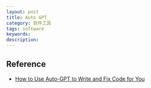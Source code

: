 ```yaml
---
layout: post
title: Auto GPT
category: 软件工具
tags: software
keywords: 
description: 
---
```


## Reference

* [How to Use Auto-GPT to Write and Fix Code for You](https://pub.towardsai.net/how-to-use-auto-gpt-to-write-and-fix-code-for-you-88f8091412ad)